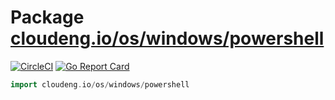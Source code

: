 # Package [cloudeng.io/os/windows/powershell](https://pkg.go.dev/cloudeng.io/os/windows/powershell?tab=doc)
[![CircleCI](https://circleci.com/gh/cloudengio/go.gotools.svg?style=svg)](https://circleci.com/gh/cloudengio/go.gotools) [![Go Report Card](https://goreportcard.com/badge/cloudeng.io/os/windows/powershell)](https://goreportcard.com/report/cloudeng.io/os/windows/powershell)

```go
import cloudeng.io/os/windows/powershell
```



